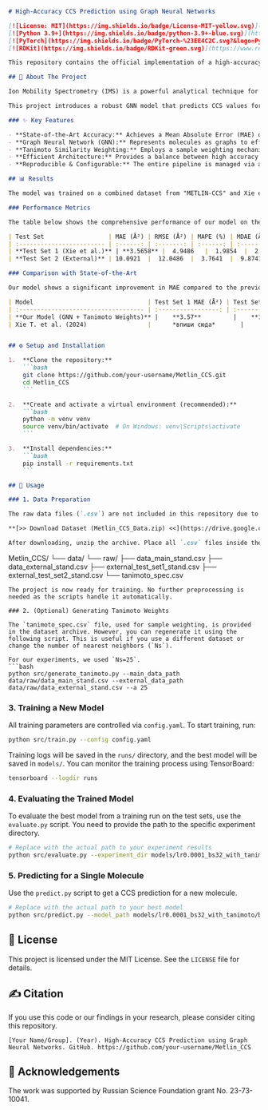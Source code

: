 ```markdown
# High-Accuracy CCS Prediction using Graph Neural Networks

[![License: MIT](https://img.shields.io/badge/License-MIT-yellow.svg)](https://opensource.org/licenses/MIT)
[![Python 3.9+](https://img.shields.io/badge/python-3.9+-blue.svg)](https://www.python.org/downloads/release/python-390/)
[![PyTorch](https://img.shields.io/badge/PyTorch-%23EE4C2C.svg?&logo=PyTorch&logoColor=white)](https://pytorch.org/)
[![RDKit](https://img.shields.io/badge/RDKit-green.svg)](https://www.rdkit.org/)

This repository contains the official implementation of a high-accuracy and efficient Graph Neural Network (GNN) model for predicting Collision Cross-Section (CCS) values in ion mobility spectrometry.

## 📜 About The Project

Ion Mobility Spectrometry (IMS) is a powerful analytical technique for separating ions based on their size and shape. A key parameter in IMS is the **Collision Cross-Section (CCS)**. Accurate prediction of CCS values from molecular structures is crucial for identifying small molecules in complex mixtures, especially in non-target screening.

This project introduces a robust GNN model that predicts CCS values for both positive and negative ions based solely on their SMILES representation. Our approach utilizes an innovative weighting scheme based on **Tanimoto similarity**, which improves the model's accuracy by increasing the importance of structurally unique molecules during training.

### ✨ Key Features

- **State-of-the-Art Accuracy:** Achieves a Mean Absolute Error (MAE) of **3.57 Å²** on the benchmark test set from Xie et al. (2024), demonstrating superior performance.
- **Graph Neural Network (GNN):** Represents molecules as graphs to effectively capture topological and chemical features, leading to more accurate predictions.
- **Tanimoto Similarity Weighting:** Employs a sample weighting mechanism where the weight is calculated as `1 - Sa` (Sa being the average Tanimoto similarity to the `Ns=25` nearest neighbors). This improves generalization for underrepresented molecules.
- **Efficient Architecture:** Provides a balance between high accuracy and computational efficiency compared to deeper models.
- **Reproducible & Configurable:** The entire pipeline is managed via a `config.yaml` file, and results can be tracked using TensorBoard.

## 📊 Results

The model was trained on a combined dataset from "METLIN-CCS" and Xie et al. and evaluated on two independent test sets.

### Performance Metrics

The table below shows the comprehensive performance of our model on the two test sets.

| Test Set                  | MAE (Å²) | RMSE (Å²) | MAPE (%) | MDAE (Å²) |
| :------------------------ | :------: | :-------: | :------: | :-------: |
| **Test Set 1 (Xie et al.)** | **3.5658** |  4.9486   |  1.9854  |  2.5507   |
| **Test Set 2 (External)** | 10.0921  |  12.0486  |  3.7641  |  9.8741   |

### Comparison with State-of-the-Art

Our model shows a significant improvement in MAE compared to the previous state-of-the-art model by **Xie T. et al. (2024)** on the same test sets.

| Model                                | Test Set 1 MAE (Å²) | Test Set 2 MAE (Å²) |
| :----------------------------------- | :-----------------: | :-----------------: |
| **Our Model (GNN + Tanimoto Weights)** |    **3.57**         |    **10.09**        |
| Xie T. et al. (2024)                 |      *впиши сюда*       |      *впиши сюда*       |


## ⚙️ Setup and Installation

1.  **Clone the repository:**
    ```bash
    git clone https://github.com/your-username/Metlin_CCS.git
    cd Metlin_CCS
    ```

2.  **Create and activate a virtual environment (recommended):**
    ```bash
    python -m venv venv
    source venv/bin/activate  # On Windows: venv\Scripts\activate
    ```

3.  **Install dependencies:**
    ```bash
    pip install -r requirements.txt
    ```

## 🚀 Usage

### 1. Data Preparation

The raw data files (`.csv`) are not included in this repository due to their size. You can download the required dataset archive from the following link:

**[>> Download Dataset (Metlin_CCS_Data.zip) <<](https://drive.google.com/drive/folders/15gv2jS6eH-BfBCEpYVhYxKiJdO1gwcS9?usp=sharing)**

After downloading, unzip the archive. Place all `.csv` files inside the `data/raw/` directory. The final structure should look like this:
```
Metlin_CCS/
└── data/
    └── raw/
        ├── data_main_stand.csv
        ├── data_external_stand.csv
        ├── external_test_set1_stand.csv
        ├── external_test_set2_stand.csv
        └── tanimoto_spec.csv
```
The project is now ready for training. No further preprocessing is needed as the scripts handle it automatically.

### 2. (Optional) Generating Tanimoto Weights

The `tanimoto_spec.csv` file, used for sample weighting, is provided in the dataset archive. However, you can regenerate it using the following script. This is useful if you use a different dataset or change the number of nearest neighbors (`Ns`).

For our experiments, we used `Ns=25`.
```bash
python src/generate_tanimoto.py --main_data_path data/raw/data_main_stand.csv --external_data_path data/raw/data_external_stand.csv --a 25
```

### 3. Training a New Model

All training parameters are controlled via `config.yaml`. To start training, run:
```bash
python src/train.py --config config.yaml
```
Training logs will be saved in the `runs/` directory, and the best model will be saved in `models/`. You can monitor the training process using TensorBoard:
```bash
tensorboard --logdir runs
```

### 4. Evaluating the Trained Model

To evaluate the best model from a training run on the test sets, use the `evaluate.py` script. You need to provide the path to the specific experiment directory.
```bash
# Replace with the actual path to your experiment results
python src/evaluate.py --experiment_dir models/lr0.0001_bs32_with_tanimoto
```

### 5. Predicting for a Single Molecule

Use the `predict.py` script to get a CCS prediction for a new molecule.
```bash
# Replace with the actual path to your best model
python src/predict.py --model_path models/lr0.0001_bs32_with_tanimoto/best_model.pt --smiles "CCO" --adduct "[M+H]+"
```

## 📄 License

This project is licensed under the MIT License. See the `LICENSE` file for details.

## ✍️ Citation

If you use this code or our findings in your research, please consider citing this repository.
```
[Your Name/Group]. (Year). High-Accuracy CCS Prediction using Graph Neural Networks. GitHub. https://github.com/your-username/Metlin_CCS
```

## 🙏 Acknowledgements

The work was supported by Russian Science Foundation grant No. 23-73-10041.

```